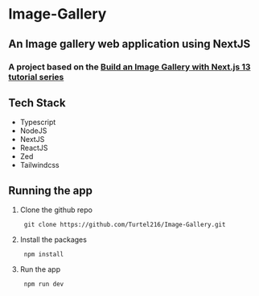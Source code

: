 # Image-Gallery

## An Image gallery web application using NextJS

### A project based on the [Build an Image Gallery with Next.js 13 tutorial series](https://www.youtube.com/playlist?list=PL4cUxeGkcC9hYBP0AZ3MNdEiiZqd4mHGm)

## Tech Stack

- Typescript
- NodeJS
- NextJS
- ReactJS
- Zed
- Tailwindcss

## Running the app

1. Clone the github repo

        git clone https://github.com/Turtel216/Image-Gallery.git

2. Install the packages

        npm install 

3. Run the app 

        npm run dev
